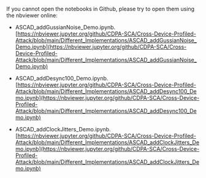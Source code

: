 If you cannot open the notebooks in Github, please try to open them using the nbviewer online: 

- ASCAD_addGussianNoise_Demo.ipynb.
[https://nbviewer.jupyter.org/github/CDPA-SCA/Cross-Device-Profiled-Attack/blob/main/Different_Implementations/ASCAD_addGussianNoise_Demo.ipynb](https://nbviewer.jupyter.org/github/CDPA-SCA/Cross-Device-Profiled-Attack/blob/main/Different_Implementations/ASCAD_addGussianNoise_Demo.ipynb)

- ASCAD_addDesync100_Demo.ipynb.
[https://nbviewer.jupyter.org/github/CDPA-SCA/Cross-Device-Profiled-Attack/blob/main/Different_Implementations/ASCAD_addDesync100_Demo.ipynb](https://nbviewer.jupyter.org/github/CDPA-SCA/Cross-Device-Profiled-Attack/blob/main/Different_Implementations/ASCAD_addDesync100_Demo.ipynb)

- ASCAD_addClockJitters_Demo.ipynb.
[https://nbviewer.jupyter.org/github/CDPA-SCA/Cross-Device-Profiled-Attack/blob/main/Different_Implementations/ASCAD_addClockJitters_Demo.ipynb](https://nbviewer.jupyter.org/github/CDPA-SCA/Cross-Device-Profiled-Attack/blob/main/Different_Implementations/ASCAD_addClockJitters_Demo.ipynb)